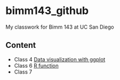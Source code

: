 # bimm143_github
My classwork for Bimm 143 at UC San Diego

## Content
 - Class 4 [Data visualization with ggplot](https://github.com/Kec012/bimm143_github/tree/main/Class%204)
 - Class 6 [R function](https://github.com/Kec012/bimm143_github/tree/main/Class%206%3A%20R%20code)
 - Class 7 []()

